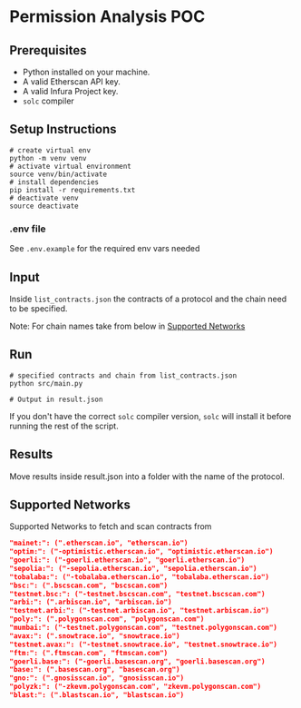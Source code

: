 # Permission Analysis POC

## Prerequisites

- Python installed on your machine.
- A valid Etherscan API key.
- A valid Infura Project key.
- `solc` compiler

## Setup Instructions

```shell
# create virtual env
python -m venv venv
# activate virtual environment
source venv/bin/activate
# install dependencies
pip install -r requirements.txt
# deactivate venv
source deactivate
```

### .env file

See `.env.example` for the required env vars needed

## Input

Inside `list_contracts.json` the contracts of a protocol and the chain need to be specified.

Note: For chain names take from below in [Supported Networks](#supported-networks)

## Run

```shell
# specified contracts and chain from list_contracts.json
python src/main.py

# Output in result.json
```

If you don't have the correct `solc` compiler version, `solc` will install it before running the rest of the script.

## Results

Move results inside result.json into a folder with the name of the protocol.

## Supported Networks

Supported Networks to fetch and scan contracts from

```json
"mainet:": (".etherscan.io", "etherscan.io")
"optim:": ("-optimistic.etherscan.io", "optimistic.etherscan.io")
"goerli:": ("-goerli.etherscan.io", "goerli.etherscan.io")
"sepolia:": ("-sepolia.etherscan.io", "sepolia.etherscan.io")
"tobalaba:": ("-tobalaba.etherscan.io", "tobalaba.etherscan.io")
"bsc:": (".bscscan.com", "bscscan.com")
"testnet.bsc:": ("-testnet.bscscan.com", "testnet.bscscan.com")
"arbi:": (".arbiscan.io", "arbiscan.io")
"testnet.arbi:": ("-testnet.arbiscan.io", "testnet.arbiscan.io")
"poly:": (".polygonscan.com", "polygonscan.com")
"mumbai:": ("-testnet.polygonscan.com", "testnet.polygonscan.com")
"avax:": (".snowtrace.io", "snowtrace.io")
"testnet.avax:": ("-testnet.snowtrace.io", "testnet.snowtrace.io")
"ftm:": (".ftmscan.com", "ftmscan.com")
"goerli.base:": ("-goerli.basescan.org", "goerli.basescan.org")
"base:": (".basescan.org", "basescan.org")
"gno:": (".gnosisscan.io", "gnosisscan.io")
"polyzk:": ("-zkevm.polygonscan.com", "zkevm.polygonscan.com")
"blast:": (".blastscan.io", "blastscan.io")
```
